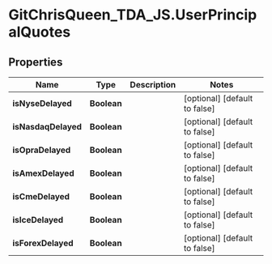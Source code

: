 # GitChrisQueen_TDA_JS.UserPrincipalQuotes

## Properties
Name | Type | Description | Notes
------------ | ------------- | ------------- | -------------
**isNyseDelayed** | **Boolean** |  | [optional] [default to false]
**isNasdaqDelayed** | **Boolean** |  | [optional] [default to false]
**isOpraDelayed** | **Boolean** |  | [optional] [default to false]
**isAmexDelayed** | **Boolean** |  | [optional] [default to false]
**isCmeDelayed** | **Boolean** |  | [optional] [default to false]
**isIceDelayed** | **Boolean** |  | [optional] [default to false]
**isForexDelayed** | **Boolean** |  | [optional] [default to false]
